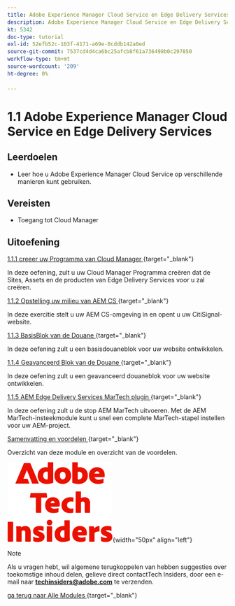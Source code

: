 ```yaml
---
title: Adobe Experience Manager Cloud Service en Edge Delivery Services
description: Adobe Experience Manager Cloud Service en Edge Delivery Services
kt: 5342
doc-type: tutorial
exl-id: 52efb52c-103f-4171-a69e-0cddb142a0ed
source-git-commit: 7537cd4d4ca6bc25afcb8f61a736498b0c297850
workflow-type: tm+mt
source-wordcount: '209'
ht-degree: 0%

---
```


# 1.1 Adobe Experience Manager Cloud Service en Edge Delivery Services

## Leerdoelen

- Leer hoe u Adobe Experience Manager Cloud Service op verschillende manieren kunt gebruiken.

## Vereisten

- Toegang tot Cloud Manager

## Uitoefening

[ 1.1.1 creeer uw Programma van Cloud Manager ](./ex1.md){target="_blank"}

In deze oefening, zult u uw Cloud Manager Programma creëren dat de Sites, Assets en de producten van Edge Delivery Services voor u zal creëren.

[ 1.1.2 Opstelling uw milieu van AEM CS ](./ex2.md){target="_blank"}

In deze exercitie stelt u uw AEM CS-omgeving in en opent u uw CitiSignal-website.

[ 1.1.3 BasisBlok van de Douane ](./ex3.md){target="_blank"}

In deze oefening zult u een basisdouaneblok voor uw website ontwikkelen.

[ 1.1.4 Geavanceerd Blok van de Douane ](./ex4.md){target="_blank"}

In deze oefening zult u een geavanceerd douaneblok voor uw website ontwikkelen.

[ 1.1.5 AEM Edge Delivery Services MarTech plugin ](./ex5.md){target="_blank"}

In deze oefening zult u de stop AEM MarTech uitvoeren. Met de AEM MarTech-insteekmodule kunt u snel een complete MarTech-stapel instellen voor uw AEM-project.

[ Samenvatting en voordelen ](./summary.md){target="_blank"}

Overzicht van deze module en overzicht van de voordelen.

![ Indexen van de Tech ](./../../../assets/images/techinsiders.png){width="50px" align="left"}

>[!NOTE]
>
>Als u vragen hebt, wil algemene terugkoppelen van hebben suggesties over toekomstige inhoud delen, gelieve direct contactTech Insiders, door een e-mail naar **techinsiders@adobe.com** te verzenden.

[ ga terug naar Alle Modules ](../../../overview.md){target="_blank"}
